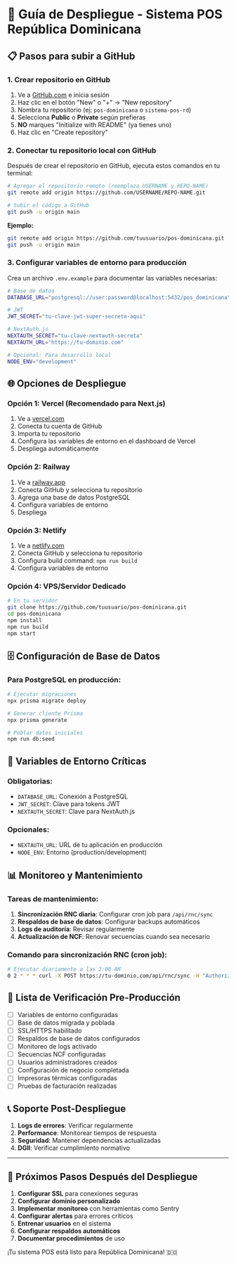# 🚀 Guía de Despliegue - Sistema POS República Dominicana

## 📋 Pasos para subir a GitHub

### 1. Crear repositorio en GitHub
1. Ve a [GitHub.com](https://github.com) e inicia sesión
2. Haz clic en el botón "New" o "+" → "New repository"
3. Nombra tu repositorio (ej: `pos-dominicana` o `sistema-pos-rd`)
4. Selecciona **Public** o **Private** según prefieras
5. **NO** marques "Initialize with README" (ya tienes uno)
6. Haz clic en "Create repository"

### 2. Conectar tu repositorio local con GitHub
Después de crear el repositorio en GitHub, ejecuta estos comandos en tu terminal:

```bash
# Agregar el repositorio remoto (reemplaza USERNAME y REPO-NAME)
git remote add origin https://github.com/USERNAME/REPO-NAME.git

# Subir el código a GitHub
git push -u origin main
```

**Ejemplo:**
```bash
git remote add origin https://github.com/tuusuario/pos-dominicana.git
git push -u origin main
```

### 3. Configurar variables de entorno para producción
Crea un archivo `.env.example` para documentar las variables necesarias:

```bash
# Base de datos
DATABASE_URL="postgresql://user:password@localhost:5432/pos_dominicana"

# JWT
JWT_SECRET="tu-clave-jwt-super-secreta-aqui"

# NextAuth.js
NEXTAUTH_SECRET="tu-clave-nextauth-secreta"
NEXTAUTH_URL="https://tu-dominio.com"

# Opcional: Para desarrollo local
NODE_ENV="development"
```

## 🌐 Opciones de Despliegue

### Opción 1: Vercel (Recomendado para Next.js)
1. Ve a [vercel.com](https://vercel.com)
2. Conecta tu cuenta de GitHub
3. Importa tu repositorio
4. Configura las variables de entorno en el dashboard de Vercel
5. Despliega automáticamente

### Opción 2: Railway
1. Ve a [railway.app](https://railway.app)
2. Conecta GitHub y selecciona tu repositorio
3. Agrega una base de datos PostgreSQL
4. Configura variables de entorno
5. Despliega

### Opción 3: Netlify
1. Ve a [netlify.com](https://netlify.com)
2. Conecta GitHub y selecciona tu repositorio
3. Configura build command: `npm run build`
4. Configura variables de entorno

### Opción 4: VPS/Servidor Dedicado
```bash
# En tu servidor
git clone https://github.com/tuusuario/pos-dominicana.git
cd pos-dominicana
npm install
npm run build
npm start
```

## 🗄️ Configuración de Base de Datos

### Para PostgreSQL en producción:
```bash
# Ejecutar migraciones
npx prisma migrate deploy

# Generar cliente Prisma
npx prisma generate

# Poblar datos iniciales
npm run db:seed
```

## 🔐 Variables de Entorno Críticas

### Obligatorias:
- `DATABASE_URL`: Conexión a PostgreSQL
- `JWT_SECRET`: Clave para tokens JWT
- `NEXTAUTH_SECRET`: Clave para NextAuth.js

### Opcionales:
- `NEXTAUTH_URL`: URL de tu aplicación en producción
- `NODE_ENV`: Entorno (production/development)

## 📊 Monitoreo y Mantenimiento

### Tareas de mantenimiento:
1. **Sincronización RNC diaria**: Configurar cron job para `/api/rnc/sync`
2. **Respaldos de base de datos**: Configurar backups automáticos
3. **Logs de auditoría**: Revisar regularmente
4. **Actualización de NCF**: Renovar secuencias cuando sea necesario

### Comando para sincronización RNC (cron job):
```bash
# Ejecutar diariamente a las 2:00 AM
0 2 * * * curl -X POST https://tu-dominio.com/api/rnc/sync -H "Authorization: Bearer TU_TOKEN_ADMIN"
```

## 🚨 Lista de Verificación Pre-Producción

- [ ] Variables de entorno configuradas
- [ ] Base de datos migrada y poblada
- [ ] SSL/HTTPS habilitado
- [ ] Respaldos de base de datos configurados
- [ ] Monitoreo de logs activado
- [ ] Secuencias NCF configuradas
- [ ] Usuarios administradores creados
- [ ] Configuración de negocio completada
- [ ] Impresoras térmicas configuradas
- [ ] Pruebas de facturación realizadas

## 📞 Soporte Post-Despliegue

1. **Logs de errores**: Verificar regularmente
2. **Performance**: Monitorear tiempos de respuesta
3. **Seguridad**: Mantener dependencias actualizadas
4. **DGII**: Verificar cumplimiento normativo

---

## 🎯 Próximos Pasos Después del Despliegue

1. **Configurar SSL** para conexiones seguras
2. **Configurar dominio personalizado**
3. **Implementar monitoreo** con herramientas como Sentry
4. **Configurar alertas** para errores críticos
5. **Entrenar usuarios** en el sistema
6. **Configurar respaldos automáticos**
7. **Documentar procedimientos** de uso

¡Tu sistema POS está listo para República Dominicana! 🇩🇴
